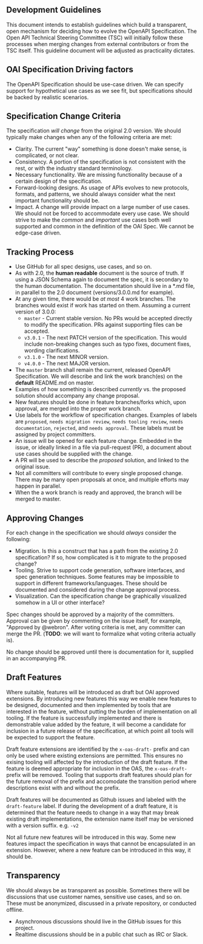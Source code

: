 ## Development Guidelines

This document intends to establish guidelines which build a transparent, open mechanism for deciding how to evolve the OpenAPI Specification. The Open API Technical Steering Committee (TSC) will initially follow these processes when merging changes from external contributors or from the TSC itself. This guideline document will be adjusted as practicality dictates.

## OAI Specification Driving factors

The OpenAPI Specification should be use-case driven.  We can specify support for hypothetical use cases as we see fit, but specifications should be backed by realistic scenarios.

## Specification Change Criteria

The specification _will change_ from the original 2.0 version.  We should typically make changes when any of the following criteria are met:

 - Clarity.  The current "way" something is done doesn't make sense, is complicated, or not clear.
 - Consistency.  A portion of the specification is not consistent with the rest, or with the industry standard terminology.
 - Necessary functionality.  We are missing functionality because of a certain design of the specification.
 - Forward-looking designs.  As usage of APIs evolves to new protocols, formats, and patterns, we should always consider what the next important functionality should be.
 - Impact.  A change will provide impact on a large number of use cases.  We should not be forced to accommodate every use case.  We should strive to make the _common_ and _important_ use cases both well supported and common in the definition of the OAI Spec.  We cannot be edge-case driven.


## Tracking Process

 - Use GitHub for all spec designs, use cases, and so on.
 - As with 2.0, the **human readable** document is the source of truth.  If using a JSON Schema again to document the spec, it is secondary to the human documentation.  The documentation should live in a *.md file, in parallel to the 2.0 document (versions/3.0.0.md for example).
 - At any given time, there would be _at most_ 4 work branches. The branches would exist if work has started on them. Assuming a current version of 3.0.0:
   - `master` - Current stable version. No PRs would be accepted directly to modify the specification. PRs against supporting files can be accepted.
   - `v3.0.1` - The next PATCH version of the specification. This would include non-breaking changes such as typo fixes, document fixes, wording clarifications.
   - `v3.1.0` - The next MINOR version.
   - `v4.0.0` - The next MAJOR version.
 - The `master` branch shall remain the current, released OpenAPI Specification.  We will describe and link the work branch(es) on the **default** README.md on master.
 - Examples of how something is described _currently_ vs. the proposed solution should accompany any change proposal.
 - New features should be done in feature branches/forks which, upon approval, are merged into the proper work branch.
 - Use labels for the workflow of specification changes.  Examples of labels are `proposed`, `needs migration review`, `needs tooling review`, `needs documentation`, `rejected`, and `needs approval`.  These labels must be assigned by project committers.
 - An issue will be opened for each feature change.  Embedded in the issue, or ideally linked in a file via pull-request (PR), a document about use cases should be supplied with the change.
 - A PR will be used to describe the _proposed_ solution, and linked to the original issue.
 - Not all committers will contribute to every single proposed change.  There may be many open proposals at once, and multiple efforts may happen in parallel.
 - When the a work branch is ready and approved, the branch will be merged to master.

## Approving Changes

For each change in the specification we should _always_ consider the following:

 - Migration.  Is this a construct that has a path from the existing 2.0 specification?  If so, how complicated is it to migrate to the proposed change?
 - Tooling.  Strive to support code generation, software interfaces, and spec generation techniques.  Some features may be impossible to support in different frameworks/languages.  These should be documented and considered during the change approval process.
 - Visualization.  Can the specification change be graphically visualized somehow in a UI or other interface?

Spec changes should be approved by a majority of the committers.  Approval can be given by commenting on the issue itself, for example, "Approved by @webron".  After voting criteria is met, any committer can merge the PR. (**TODO**: we will want to formalize what voting criteria actually is).

No change should be approved until there is documentation for it, supplied in an accompanying PR.

## Draft Features

Where suitable, features will be introduced as draft but OAI approved extensions.
By introducing new features this way we enable new features to be designed, documented and then implemented by tools that are interested in the feature, without putting the burden of implementation on all tooling.
If the feature is successfully implemented and there is demonstrable value added by the feature, it will become a candidate for inclusion in a future release of the specification, at which point all tools will be expected to support the feature.

Draft feature extensions are identified by the `x-oas-draft-` prefix and can only be used where existing extensions are permitted.
This ensures no exising tooling will affected by the introduction of the draft feature.
If the feature is deemed appropriate for inclusion in the OAS, the `x-oas-draft-` prefix will be removed.
Tooling that supports draft features should plan for the future removal of the prefix and accomodate the transition period where descriptions exist with and without the prefix. 

Draft features will be documented as Github issues and labeled with the `draft-feature` label.
If during the development of a draft feature, it is determined that the feature needs to change in a way that may break existing draft implementations, the extension name itself may be versioned with a version suffix. e.g. `-v2`

Not all future new features will be introduced in this way.
Some new features impact the specification in ways that cannot be encapsulated in an extension.
However, where a new feature can be introduced in this way, it should be.

## Transparency

We should always be as transparent as possible.  Sometimes there will be discussions that use customer names, sensitive use cases, and so on.  These must be anonymized, discussed in a private repository, or conducted offline.

 - Asynchronous discussions should live in the GitHub issues for this project.
 - Realtime discussions should be in a public chat such as IRC or Slack.

